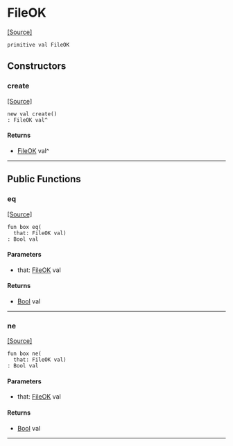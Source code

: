 # FileOK
<span class="source-link">[[Source]](src/files/file.md#L24)</span>
```pony
primitive val FileOK
```

## Constructors

### create
<span class="source-link">[[Source]](src/files/file.md#L24)</span>


```pony
new val create()
: FileOK val^
```

#### Returns

* [FileOK](files-FileOK.md) val^

---

## Public Functions

### eq
<span class="source-link">[[Source]](src/files/file.md#L25)</span>


```pony
fun box eq(
  that: FileOK val)
: Bool val
```
#### Parameters

*   that: [FileOK](files-FileOK.md) val

#### Returns

* [Bool](builtin-Bool.md) val

---

### ne
<span class="source-link">[[Source]](src/files/file.md#L25)</span>


```pony
fun box ne(
  that: FileOK val)
: Bool val
```
#### Parameters

*   that: [FileOK](files-FileOK.md) val

#### Returns

* [Bool](builtin-Bool.md) val

---

